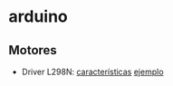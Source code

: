 # arduino



## Motores 

* Driver L298N: 
    [características](https://components101.com/modules/l293n-motor-driver-module)
    [ejemplo](doc/L298N.pdf)
